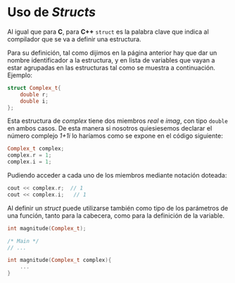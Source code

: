 # Uso de _Structs_

Al igual que para **C**, para **C++** `struct` es la palabra clave que indica al compilador que se va a definir una estructura.

Para su definición, tal como dijimos en la página anterior hay que dar un nombre identificador a la estructura, y en lista de variables que vayan a estar agrupadas en las estructuras tal como se muestra a continuación.  
Ejemplo:

```cpp
struct Complex_t{
    double r;
    double i;
};
```

Esta estructura de _complex_ tiene dos miembros _real_ e _imag_, con tipo `double` en ambos casos. De esta manera si nosotros quiesiesemos declarar el número complejo _1+1i_ lo haríamos como se expone en el código siguiente:

```cpp
Complex_t complex;
complex.r = 1;
complex.i = 1;
```

Pudiendo acceder a cada uno de los miembros mediante notación doteada:

```cpp
cout << complex.r;  // 1
cout << complex.i;   // 1
```

Al definir un _struct_ puede utilizarse también como tipo de los parámetros de una función, tanto para la cabecera, como para la definición de la variable.

```cpp
int magnitude(Complex_t);

/* Main */
// ...

int magnitude(Complex_t complex){
    ...
}
```
